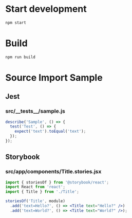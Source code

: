 # Start development

```bash
npm start
```

# Build

```bash
npm run build
```

# Source Import Sample

## Jest 
<!-- import src/__tests__/*.{js,jsx} --title-tag h3 -->

### src/\_\_tests\_\_/sample.js


```js
describe('Sample', () => {
  test('Test', () => {
    expect('text').toEqual('text');
  });
});

```

<!-- importend -->

<!-- import src/**/*.test.{js,jsx} --title-tag h3 -->
<!-- importend -->

## Storybook
<!-- import src/**/*.stories.{js,jsx} --title-tag h3 -->

### src/app/components/Title.stories.jsx


```jsx
import { storiesOf } from '@storybook/react';
import React from 'react';
import { Title } from './Title';

storiesOf('Title', module)
  .add('text=Hello?', () => <Title text="Hello?" />)
  .add('text=World?', () => <Title text="World?" />);

```

<!-- importend -->